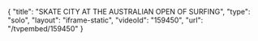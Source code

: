 {
    "title": "SKATE CITY AT THE AUSTRALIAN OPEN OF SURFING",
    "type": "solo",
    "layout": "iframe-static",
    "videoId": "159450",
    "url": "\/tvpembed\/159450"
}